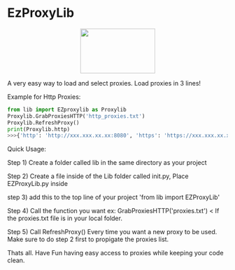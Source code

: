 # EzProxyLib

<p align="center">
  <img width="171‬" height="102" src="https://i.imgur.com/c71GUHG.png">
</p>

A very easy way to load and select proxies. Load proxies in 3 lines!
<p>Example for Http Proxies:</p>

```python
from lib import EZproxylib as Proxylib
Proxylib.GrabProxiesHTTP('http_proxies.txt')
Proxylib.RefreshProxy()
print(Proxylib.http)
>>>{'http': 'http://xxx.xxx.xx.xx:8080', 'https': 'https://xxx.xxx.xx.xx:8080'}
```

Quick Usage:

Step 1) Create a folder called lib in the same directory as your project

Step 2) Create a file inside of the Lib folder called init.py, Place EZProxyLib.py inside

step 3) add this to the top line of your project 'from lib import EZProxyLib'

Step 4) Call the function you want ex: GrabProxiesHTTP('proxies.txt') < If the proxies.txt file is in your local folder.

Step 5) Call RefreshProxy() Every time you want a new proxy to be used. Make sure to do step 2 first to propigate the proxies list.

Thats all. Have Fun having easy access to proxies while keeping your code clean.


